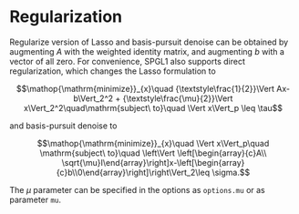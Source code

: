 # Regularization

Regularize version of Lasso and basis-pursuit denoise can be obtained by
augmenting $A$ with the weighted identity matrix, and augmenting $b$ with a
vector of all zero. For convenience, SPGL1 also supports direct regularization,
which changes the Lasso formulation to

$$\mathop{\mathrm{minimize}}_{x}\quad {\textstyle\frac{1}{2}}\Vert Ax-b\Vert_2^2 + {\textstyle\frac{\mu}{2}}\Vert x\Vert_2^2\quad\mathrm{subject\ to}\quad \Vert x\Vert_p \leq \tau$$

and basis-pursuit denoise to

$$\mathop{\mathrm{minimize}}_{x}\quad \Vert x\Vert_p\quad \mathrm{subject\ to}\quad \left\Vert \left[\begin{array}{c}A\\ \sqrt{\mu}I\end{array}\right]x-\left[\begin{array}{c}b\\0\end{array}\right]\right\Vert_2\leq \sigma.$$

The $\mu$ parameter can be specified in the options as ``options.mu`` or as parameter ``mu``.


